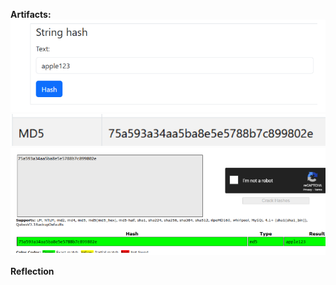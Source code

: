 **Artifacts:**  
![password](password.png)
![MD5](MD5.png) 
![hacked](hacked%20password.png)


**Reflection**
